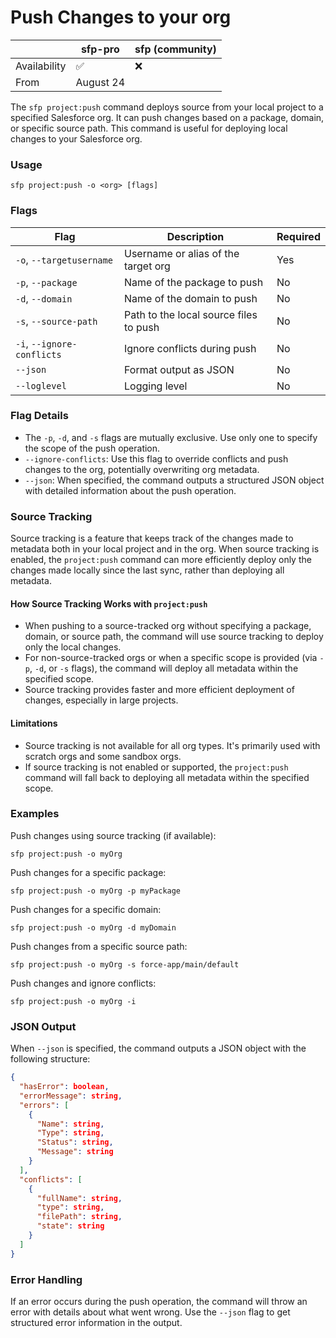 # Push Changes to your org

|              | sfp-pro   | sfp (community) |
| ------------ | --------- | --------------- |
| Availability | ✅         | ❌               |
| From         | August 24 |                 |



The `sfp project:push` command deploys source from your local project to a specified Salesforce org. It can push changes based on a package, domain, or specific source path. This command is useful for deploying local changes to your Salesforce org.

### Usage

```
sfp project:push -o <org> [flags]
```

### Flags

| Flag                       | Description                            | Required |
| -------------------------- | -------------------------------------- | -------- |
| `-o`, `--targetusername`   | Username or alias of the target org    | Yes      |
| `-p`, `--package`          | Name of the package to push            | No       |
| `-d`, `--domain`           | Name of the domain to push             | No       |
| `-s`, `--source-path`      | Path to the local source files to push | No       |
| `-i`, `--ignore-conflicts` | Ignore conflicts during push           | No       |
| `--json`                   | Format output as JSON                  | No       |
| `--loglevel`               | Logging level                          | No       |

### Flag Details

* The `-p`, `-d`, and `-s` flags are mutually exclusive. Use only one to specify the scope of the push operation.
* `--ignore-conflicts`: Use this flag to override conflicts and push changes to the org, potentially overwriting org metadata.
* `--json`: When specified, the command outputs a structured JSON object with detailed information about the push operation.

### Source Tracking

Source tracking is a feature that keeps track of the changes made to metadata both in your local project and in the org. When source tracking is enabled, the `project:push` command can more efficiently deploy only the changes made locally since the last sync, rather than deploying all metadata.

#### How Source Tracking Works with `project:push`

* When pushing to a source-tracked org without specifying a package, domain, or source path, the command will use source tracking to deploy only the local changes.
* For non-source-tracked orgs or when a specific scope is provided (via `-p`, `-d`, or `-s` flags), the command will deploy all metadata within the specified scope.
* Source tracking provides faster and more efficient deployment of changes, especially in large projects.

#### Limitations

* Source tracking is not available for all org types. It's primarily used with scratch orgs and some sandbox orgs.
* If source tracking is not enabled or supported, the `project:push` command will fall back to deploying all metadata within the specified scope.

### Examples

Push changes using source tracking (if available):

```
sfp project:push -o myOrg
```

Push changes for a specific package:

```
sfp project:push -o myOrg -p myPackage
```

Push changes for a specific domain:

```
sfp project:push -o myOrg -d myDomain
```

Push changes from a specific source path:

```
sfp project:push -o myOrg -s force-app/main/default
```

Push changes and ignore conflicts:

```
sfp project:push -o myOrg -i
```

### JSON Output

When `--json` is specified, the command outputs a JSON object with the following structure:

```json
{
  "hasError": boolean,
  "errorMessage": string,
  "errors": [
    {
      "Name": string,
      "Type": string,
      "Status": string,
      "Message": string
    }
  ],
  "conflicts": [
    {
      "fullName": string,
      "type": string,
      "filePath": string,
      "state": string
    }
  ]
}
```

### Error Handling

If an error occurs during the push operation, the command will throw an error with details about what went wrong. Use the `--json` flag to get structured error information in the output.

